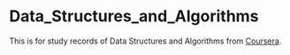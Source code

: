 # Data_Structures_and_Algorithms

This is for study records of Data Structures and Algorithms from [Coursera](https://www.coursera.org/specializations/data-structures-algorithms-tsinghua).

